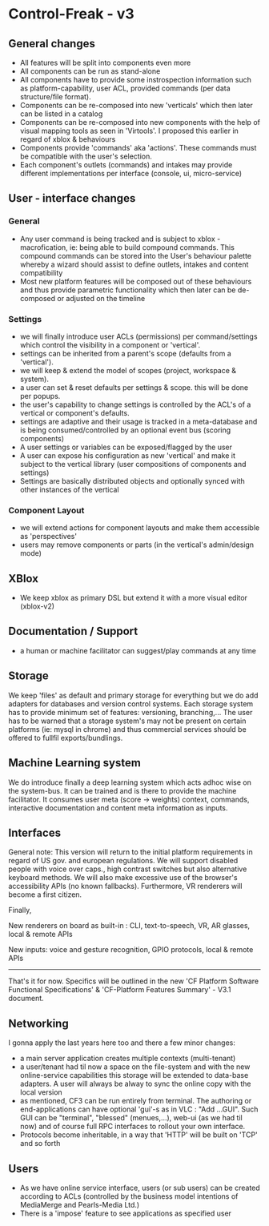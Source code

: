 # Control-Freak - v3

## General changes

- All features will be split into components even more
- All components can be run as stand-alone
- All components have to provide some instrospection information such as platform-capability, user ACL, provided commands (per data structure/file format).
- Components can be re-composed into new 'verticals' which then later can be listed in a catalog
- Components can be re-composed into new components with the help of visual mapping tools as seen in 'Virtools'. I proposed this earlier in regard of xblox & behaviours
- Components provide 'commands' aka 'actions'. These commands must be compatible with the user's selection. 
- Each component's outlets (commands) and intakes may provide different implementations per interface (console, ui, micro-service)

## User - interface changes

### General

- Any user command is being tracked and is subject to xblox - macrofication, ie: being able to build compound commands. This compound commands can be stored into the User's behaviour palette whereby a wizard should assist to define outlets, intakes and content compatibility
- Most new platform features will be composed out of these behaviours and thus provide parametric functionality which then later can be de-composed or adjusted on the timeline

### Settings

- we will finally introduce user ACLs (permissions) per command/settings which control the visibility in a component or 'vertical'.
- settings can be inherited from a parent's scope (defaults from a 'vertical').
- we will keep & extend the model of scopes (project, workspace & system).
- a user can set & reset defaults per settings & scope. this will be done per popups.
- the user's capability to change settings is controlled by the ACL's of a vertical or component's defaults.
- settings are adaptive and their usage is tracked in a meta-database and is being consumed/controlled by an optional event bus (scoring components)
- A user settings or variables can be exposed/flagged by the user
- A user can expose his configuration as new 'vertical' and make it subject to the vertical library (user compositions of components and settings)
- Settings are basically distributed objects and optionally synced with other instances of the vertical

### Component Layout

- we will extend actions for component layouts and make them accessible as 'perspectives'
- users may remove components or parts (in the vertical's admin/design mode)

## XBlox

- We keep xblox as primary DSL but extend it with a more visual editor (xblox-v2)

## Documentation / Support

- a human or machine facilitator can suggest/play commands at any time

## Storage

We keep 'files' as default and primary storage for everything but we do add adapters for databases and version control systems. Each storage system has to provide minimum set of features: versioning, branching,... The user has to be warned that a storage system's  may not be present on certain platforms (ie: mysql in chrome) and thus commercial services should be offered to fullfil exports/bundlings.

## Machine Learning system

We do introduce finally a deep learning system which acts adhoc wise on the system-bus. It can be trained and is there to provide  the machine facilitator. It consumes user meta (score -> weights) context, commands, interactive documentation and content meta information as inputs.

## Interfaces

General note: This version will return to the initial platform requirements in regard of US gov. and european regulations. We will support disabled people with voice over caps., high contrast switches but also alternative keyboard methods. We will also make excessive use of the browser's accessibility APIs (no known fallbacks). Furthermore, VR renderers will become a first citizen.

Finally,

New renderers on board as built-in : CLI, text-to-speech, VR, AR glasses, local & remote APIs

New inputs: voice and gesture recognition, GPIO protocols, local & remote APIs

<hr/>

That's it for now. Specifics will be outlined in the new 'CF Platform Software Functional Specifications' & 'CF-Platform Features Summary' - V3.1 document.


## Networking

I gonna apply the last years here too and there a few minor changes:

- a main server application creates multiple contexts (multi-tenant)
- a user/tenant had til now a space on the file-system and with the new online-service capabilities this storage will be extended to data-base adapters. A user will always be alway to sync the online copy with the local version
- as mentioned, CF3 can be run entirely from terminal. The authoring or end-applications can have optional 'gui'-s as in VLC : "Add ...GUI". Such GUI can be "terminal", "blessed" (menues,...), web-ui (as we had til now) and of course full RPC interfaces to rollout your own interface.
- Protocols become inheritable, in a way that 'HTTP' will be built on 'TCP' and so forth

## Users

- As we have online service interface, users (or sub users) can be created according to ACLs (controlled by the business model intentions of MediaMerge and Pearls-Media Ltd.)
- There is a 'impose' feature to see applications as specified user


